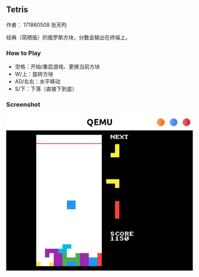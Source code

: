 ## Tetris

作者： 171860508 张天昀

经典（简陋版）的俄罗斯方块，分数会输出在终端上。

### How to Play

- 空格：开始/重启游戏、更换当前方块
- W/上：旋转方块
- AD/左右：水平移动
- S/下：下落（直接下到底）

### Screenshot

![Tetris](screenshot.png)
